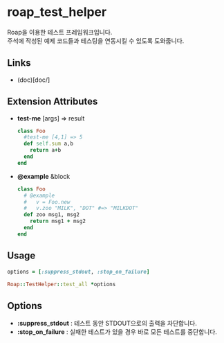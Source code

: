 roap_test_helper
====
Roap을 이용한 테스트 프레임워크입니다.<br>
주석에 작성된 예제 코드들과 테스팅을 연동시킬 수 있도록 도와줍니다.

Links
----
* (doc)[doc/]

Extension Attributes
----
* __test-me__ [args] => result

  ```rb
  class Foo
    #test-me [4,1] => 5
    def self.sum a,b
      return a+b
    end
  end
  ```
* __@example__ &block

  ```rb
  class Foo
    # @example
    #   v = Foo.new
    #   v.zoo "MILK", "DOT" #=> "MILKDOT"
    def zoo msg1, msg2
      return msg1 + msg2
    end
  end
  ```
  
Usage
----
```rb
options = [:suppress_stdout, :stop_on_failure]

Roap::TestHelper::test_all *options
```

Options
----
* __:suppress_stdout__ : 테스트 동안 STDOUT으로의 출력을 차단합니다.
* __:stop_on_failure__ : 실패한 테스트가 있을 경우 바로 모든 테스트를 중단합니다.
